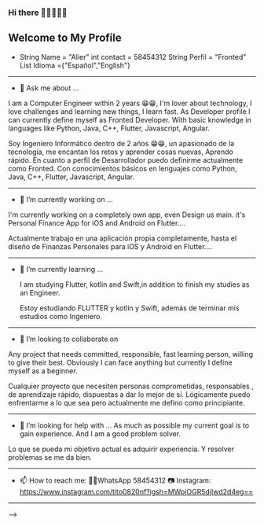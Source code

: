 ### Hi there 👋👋👋👋👋
## Welcome to My Profile 

- String Name =  "Alier"
int contact = 58454312
String Perfil = "Fronted"
List<String> Idioma ={"Español","English"}
-----------------------------------
- 💬 Ask me about ...

I am a Computer Engineer within 2 years 😁😁, I'm lover about technology, I love challenges and learning new things, I learn fast. As Developer profile I can currently define myself as Fronted Developer. With basic knowledge in languages like Python, Java, C++, Flutter, Javascript, Angular.

Soy Ingeniero Informático dentro de 2 años 😁😁, un apasionado de la tecnología, me encantan los retos y aprender cosas nuevas, Aprendo rápido. En cuanto a perfil de Desarrollador puedo definirme actualmente como Fronted. Con conocimientos básicos en lenguajes como Python, Java, C++, Flutter, Javascript, Angular.



------------------------------------
- 🔭 I’m currently working on ...

I'm currently working on a completely own app, even Design us main. it's Personal Finance App for iOS and Android on Flutter....
  
  Actualmente trabajo en una aplicación propia completamente, hasta el diseño de Finanzas Personales para iOS y Android en Flutter....
  
 
------------------------------------
- 🌱 I’m currently learning ...
  
  I am studying Flutter, kotlin and Swift,in addition to finish my studies as an Engineer.
  
  Estoy estudiando FLUTTER y kotlin y Swift, además de terminar mis estudios como Ingeniero.
  

  
-----------------------------------  
- 👯 I’m looking to collaborate on

Any project that needs committed, responsible, fast learning person, willing to give their best. Obviously I can face anything but currently I define myself as a beginner.

   Cualquier proyecto que necesiten personas comprometidas, responsables , de aprendizaje rápido, dispuestas a dar lo mejor de si. Lógicamente puedo enfrentarme a lo que sea pero actualmente me defino como principiante.
  
------------------------------------

- 🤔 I’m looking for help with ...
  As much as possible my current goal is to gain experience. And I am a good problem solver.

Lo que se pueda mi objetivo actual es adquirir experiencia. Y resolver problemas se me da bien.
  
-----------------------------------
- 📫 How to reach me:
    💬📞WhatsApp 58454312
    📷 Instagram:    https://www.instagram.com/tito0820nf?igsh=MWpjOGR5djIwd2d4eg==
  
------------------------------------
  
  
-->


